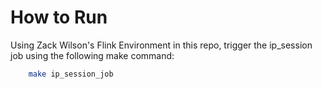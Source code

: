 # How to Run

Using Zack Wilson's Flink Environment in this repo, trigger the ip_session job using the following make command:

```sh
    make ip_session_job
```